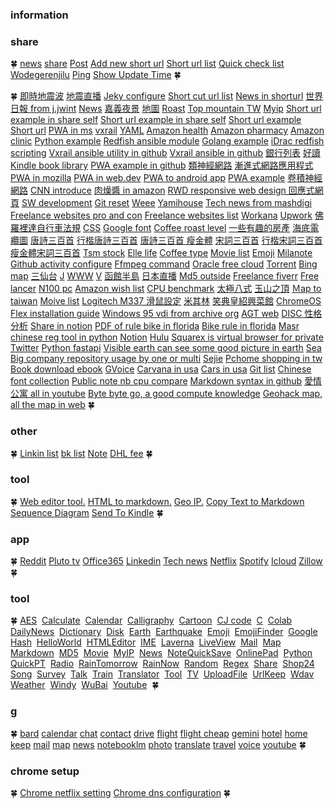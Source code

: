

### information

### share
🍀
[news](https://s.jwint.net/news)
[share](https://a.jwint.net/share)
[Post](https://s.jwint.net/blog)
[Add new short url](https://go.jwint.net/url)
[Short url list](https://v.jwint.net/slist)
[Quick check list](https://v.jwint.net/quickCheckList)
[Wodegerenjilu](https://c73.jwint.net/README.md)
[Ping](https://share.jwint.net/ping)
[Show Update Time](https://raw.githubusercontent.com/vNZNaaxjiPcoUd/v/etc/UpdateTime.html)
🍀


🍀
[即時地震波](https://palert.earth.sinica.edu.tw/realtime)
[地震直播](https://www.youtube.com/watch?v=Owke6Quk7T0)
[Jeky configure](https://a.jwint.net/sdwed)
[Short cut url list](https://s.jwint.net/doc/shorturlist)
[News in shorturl](https://a.jwint.net/news)
[世界日報 from j.jwint](https://j.jwint.net/news)
[News](https://s.jwint.net/doc/news)
[嘉義夜景](https://a.jwint.net/嘉義夜景)
[地圖](https://a.jwint.net/地圖)
[Roast](https://a.jwint.net/roast)
[Top mountain TW](https://a.jwint.net/twys)
[Myip](https://a.jwint.net/myip)
[Short url example in share self](https://a.jwint.net/ff)
[Short url example in share self](https://h.jwint.net/s/s)
[Short url example](https://short.jwint.net/oyF29)
[Short url](https://short.jwint.net/)
[PWA in ms](https://a.jwint.net/vsdfe)
[vxrail](https://a.jwint.net/eqwL0)
[YAML](https://www.redhat.com/sysadmin/yaml-beginners)
[Amazon health](https://health.amazon.com/)
[Amazon pharmacy](https://pharmacy.amazon.com/)
[Amazon clinic](https://clinic.amazon.com/)
[Python example](https://github.com/dell/omivv/tree/master/Python/omevv/v1/omevv_apis_client)
[Redfish ansible module](https://github.com/dell/redfish-ansible-module)
[Golang example](https://github.com/dell/karavi-topology/blob/main/internal/k8s/k8sapi.go)
[iDrac redfish scripting](https://github.com/dell/iDRAC-Redfish-Scripting/tree/master)
[Vxrail ansible utility in github](https://github.com/dell/ansible-vxrail-utility)
[Vxrail ansible in github](https://github.com/dell/ansible-vxrail)
[銀行列表](https://s.jwint.net/docBKlist02016fa8873724beb807755e64d2b2b6b5)
[好讀](https://www.haodoo.net/?M=book&P=1657)
[Kindle book library](https://www.amazon.com/hz/mycd/digital-console/contentlist/allcontent/dateDsc)
[PWA example in github](https://github.com/topics/pwa-example)
[類神經網路](https://zh.wikipedia.org/wiki/%E4%BA%BA%E5%B7%A5%E7%A5%9E%E7%BB%8F%E7%BD%91%E7%BB%9C)
[漸進式網路應用程式](https://a.jwint.net/ehsNO)
[PWA in mozilla](https://developer.mozilla.org/en-US/docs/Web/Progressive_web_apps)
[PWA in web.dev](https://web.dev/learn/pwa/)
[PWA to android app](https://developers.google.com/codelabs/pwa-in-play)
[PWA example](https://github.com/vaadin/expense-manager-demo)
[卷積神經網路](https://en.wikipedia.org/wiki/Convolutional_neural_network)
[CNN introduce](https://a.jwint.net/afV56)
[肉燥醬 in amazon](https://www.amazon.com/UNIF-Sauce-737g-can-UNI-PRESIDENT/dp/B07SCXHR9C)
[RWD responsive web design 回應式網頁](https://www.ibest.tw/page02.php)
[SW development](https://www.atlassian.com/software-development)
[Git reset](https://www.atlassian.com/git/tutorials/undoing-changes/git-reset)
[Weee](https://www.sayweee.com/zht/search?keyword=unif)
[Yamihouse](https://www.yamibuy.com/en/shop/unif-food)
[Tech news from mashdigi](https://mashdigi.com/%e9%a0%ad%e6%a2%9d%e8%a9%b1%e9%a1%8c/)
[Freelance websites pro and con](https://www.hostinger.com/tutorials/best-freelance-websites)
[Freelance websites list](https://www.hostinger.com/tutorials/best-freelance-websites)
[Workana](https://www.workana.com/)
[Upwork](https://www.upwork.com/freelance-jobs/python/)
[佛羅裡達自行車法規](https://a.jwint.net/uwHLU)
[CSS](https://developer.mozilla.org/en-US/docs/Web/CSS/font)
[Google font](https://fonts.google.com/specimen/Homemade+Apple)
[Coffee roast level](https://CofeRoast)
[一些有趣的房產](https://nicehouse)
[海底電纜圖](https://www.submarinecablemap.com/)
[唐詩三百首](https://唐詩三百首)
[行楷唐詩三百首](https://唐詩三百首.pdf)
[唐詩三百首 瘦金體](https://s.jwint.net/doc/唐詩三百首_瘦金體.pdf)
[宋詞三百首](https://s.jwint.net/doc/宋詞三百首)
[行楷宋詞三百首](https://s.jwint.net/doc/宋詞三百首.pdf)
[瘦金體宋詞三百首](https://s.jwint.net/doc/宋詞三百首_瘦金體.pdf)
[Tsm stock](https://www.google.com/search?q=stock+tsm&oq=stock+tsm)
[Elle life](https://www.elle.com/tw/life/)
[Coffee type](https://s.jwint.net/doc/cofetype)
[Movie list](https://s.jwint.net/doc/movie%20list)
[Emoji](https://s.jwint.net/doc/emoji)
[Milanote](https://milanote.com/)
[Github activity configure](https://docs.github.com/zh/actions/using-workflows/about-workflows)
[Ffmpeg command](https://blog.miniasp.com/post/2022/10/08/Useful-tool-FFmpeg)
[Oracle free cloud](https://www.oracle.com/cloud/free/)
[Torrent](https://www.bt-tt.com/)
[Bing map](https://www.bing.com/maps?cp=30.309276%7E120.131001&lvl=17.3&setlang=zh-Hant)
[三仙台](https://a.jwint.net/dfgdf)
[J](https://j.jwint.net/)
[WWW](https://www.jwint.net/)
[V](https://v.jwint.net/)
[函館半島](https://www.youtube.com/watch?v=s--MDmshT3I)
[日本直播](https://www.youtube.com/playlist?list=PLtPJtE4_gezc20D5xv6MYtjPIti8xLWRZ)
[Md5 outside](https://emn178.github.io/online-tools/md5.html)
[Freelance fiverr](https://www.fiverr.com/)
[Free lancer](https://www.freelancer.com/job/)
[N100 pc](https://a.jwint.net/ahwyV)
[Amazon wish list](https://www.amazon.com/hz/wishlist/ls/1DBIA0QFAZHV8?ref_=wl_dp_add_item_to_list)
[CPU benchmark](https://s.jwint.net/doc/CPU%20benchmark)
[太極八式](https://a.jwint.net/sdfljsdf)
[玉山之頂](https://www.google.com.tw/maps/@23.4699967,120.957445,3a,75y,90t/data=!3m8!1e1!3m6!1sAF1QipPw4pGsmPLHx48PLzTIudX0PmDEW1wFJ6MTTk6w!2e10!3e11!6shttps:%2F%2Flh5.googleusercontent.com%2Fp%2FAF1QipPw4pGsmPLHx48PLzTIudX0PmDEW1wFJ6MTTk6w%3Dw203-h100-k-no-pi0-ya261.18533-ro0-fo100!7i8192!8i4096?hl=zh-TW&entry=ttu)
[Ｍap to taiwan](https://www.google.com.tw/maps/@23.7574949,121.200516,8z?hl=zh-TW)
[Moive list](https://s.jwint.net/doc/movie%20list)
[Logitech M337 滑鼠設定](https://a.jwint.net/boTX6)
[米其林](https://a.jwint.net/sdflkjds)
[笑典皇紹興菜館](https://www.sohu.com/a/685777806_304784)
[ChromeOS Flex installation guide](https://support.google.com/chromeosflex/answer/11552529)
[Windows 95 vdi from archive org](https://archive.org/search?query=windows+7+vdi)
[AGT web](https://agt.jwint.net/)
[DISC 性格分析](https://s.jwint.net/doc/DISC%E5%80%8B%E6%80%A7%E5%88%86%E6%9E%90)
[Share in notion](https://todaynews.jwint.net/news/Favorite%20&%20Share%2049914338890b46ba9dbc206b349666d9)
[PDF of rule bike in florida](./佛羅裡達州自行車法_%20自行車法.pdf)
[Bike rule in florida](https://www.bikelaw.com/laws/florida/)
[Masr chinese reg tool in python](https://github.com/nobody132/masr/blob/master/docs/train.md)
[Notion](https://www.notion.so/)
[Hulu](https://www.hulu.com/content?tab=tv)
[Squarex is virtual browser for private](https://public.sqrx.com/web/)
[Twitter](https://twitter.com/)
[Python fastapi](https://fastapi.tiangolo.com/tutorial/first-steps/)
[Visible earth can see some good picture in earth](https://visibleearth.nasa.gov/)
[Sea](https://jj.jwint.net/ReadStuffSave/doc/%E6%B5%B7)
[Big company repository usage by one or multi](https://shor.jwint.net/dpvUZ)
[Sejie](https://s.jwint.net/doc/xbook)
[Pchome shopping in tw](https://24h.pchome.com.tw/)
[Book download ebook](https://www.haodoo.net/)
[GVoice](https://voice.google.com/)
[Carvana in usa](https://www.carvana.com/)
[Cars in usa](https://www.cars.com/)
[Git list](https://a.jwint.net/dsfkj)
[Chinese font collection](https://jj.jwint.net/Chinese-Font-From-Taiwan/)
[Public note nb cpu compare](https://s.jwint.net/doc/CPU%20benchmark)
[Markdown syntax in github](https://a.jwint.net/fLZ28)
[愛情公寓 all in youtube](https://a.jwint.net/blDUV)
[Byte byte go, a good compute knowledge](https://www.youtube.com/@ByteByteGo/community)
[Geohack map, all the map in web](https://a.jwint.net/fhrtE)
🍀

### other
🍀
[Linkin list](https://c73.jwint.net/Ref/linkedin%20friend.md)
[bk list](https://c73.jwint.net/Ref/bk%20list.md)
[Note](https://c73.jwint.net/note/Note.md)
[DHL fee](https://c73.jwint.net/Ref/DHL%20fee%20TPA%20to%20TPE.md)
🍀




### tool
🍀
[Web editor tool.](https://onlinehtmleditor.dev/)
[HTML to markdown.](https://www.convertsimple.com/convert-html-to-markdown/)
[Geo IP.](https://tools.keycdn.com/geo)
[Copy Text to Markdown](https://mdxeditor.dev/editor/demo)
[Sequence Diagram](https://seq.jwint.net/)
[Send To Kindle](https://www.amazon.com/sendtokindle)
🍀

### app
🍀
[Reddit](https://www.reddit.com/)
[Pluto tv](https://pluto.tv/en/live-tv/5268abcd0ce20a8472000114)
[Office365](https://www.microsoft365.com/)
[Linkedin](https://www.linkedin.com/feed/)
[Tech news](https://technews.tw/)
[Netflix](https://www.netflix.com/)
[Spotify](https://open.spotify.com/)
[Icloud](https://www.icloud.com/)
[Zillow](https://www.zillow.com/)
🍀 


### tool
🍀
[AES](https://aes.jwint.net/) 
[Calculate](https://cal.jwint.net/) 
[Calendar](https://calendar.jwint.net/) 
[Calligraphy](https://calligraphylist.jwint.net/) 
[Cartoon](https://carton.jwint.net/) 
[CJ code](https://cj.jwint.net/) 
[C](https://conline.jwint.net/) 
[Colab](https://colab.jwint.net/) 
[DailyNews](https://ppp.jwint.net/todaynews) 
[Dictionary](https://dic.jwint.net/) 
[Disk](https://disk.jwint.net/) 
[Earth](https://earth.jwint.net/) 
[Earthquake](https://earthquake.jwint.net/) 
[Emoji](https://emoji.jwint.net/) 
[EmojiFinder](https://emojifinder.jwint.net/) 
[Google](https://google.jwint.net/) 
[Hash](https://hash.jwint.net/) 
[HelloWorld](https://owl.jwint.net/HelloWorld) 
[HTMLEditor](https://html.jwint.net/) 
[IME](https://ime.jwint.net/) 
[Laverna](https://laverna.jwint.net/) 
[LiveView](https://liveview.jwint.net/) 
[Mail](https://mail.jwint.net/) 
[Map](https://map.jwint.net/) 
[Markdown](https://md.jwint.net/) 
[MD5](https://md5.jwint.net/) 
[Movie](https://movie.jwint.net/) 
[MyIP](https://myip.jwint.net/) 
[News](https://news.jwint.net/) 
[NoteQuickSave](https://n.jwint.net/) 
[OnlinePad](https://onlinepad.jwint.net/) 
[Python](https://python.jwint.net/) 
[QuickPT](https://qp.jwint.net/) 
[Radio](https://radio.jwint.net/) 
[RainTomorrow](https://rain.jwint.net/) 
[RainNow](https://rainnow.jwint.net/) 
[Random](https://random.jwint.net/) 
[Regex](https://regex.jwint.net/) 
[Share](https://s.jwint.net/) 
[Shop24](https://shop.jwint.net/) 
[Song](https://song.jwint.net/) 
[Survey](https://n.jwint.net/) 
[Talk](https://talk.jwint.net/) 
[Train](https://train.jwint.net/) 
[Translator](https://trans.jwint.net/) 
[Tool](https://tool.jwint.net/) 
[TV](https://tv.jwint.net/) 
[UploadFile](https://u.jwint.net/) 
[UrlKeep](https://url.jwint.net/) 
[Wdav](https://wdav.jwint.net/) 
[Weather](https://weather.jwint.net/) 
[Windy](https://windy.jwint.net/) 
[WuBai](https://500.jwint.net/) 
[Youtube](https://youtube.jwint.net/) 
🍀 

### g
🍀
[bard](https://bard.google.com/)
[calendar](https://calendar.google.com/)
[chat](https://mail.google.com/chat/)
[contact](https://contacts.google.com/)
[drive](https://drive.google.com/)
[flight](https://www.google.com/travel/flights)
[flight cheap](https://www.google.com/travel/explore)
[gemini](https://gemini.google.com/app)
[hotel](https://www.google.com/travel/search)
[home](https://home.google.com/)
[keep](https://keep.google.com/)
[mail](https://mail.google.com/)
[map](https://www.google.com.tw/maps/)
[news](https://news.google.com/home?hl=en-US&gl=US&ceid=US:en)
[notebooklm](https://notebooklm.google.com/)
[photo](https://photos.google.com/)
[translate](https://translate.google.com/?source=gtx&sl=en&tl=zh-TW&op=translate)
[travel](https://www.google.com/travel/)
[voice](https://voice.google.com/)
[youtube](https://www.youtube.com/)
🍀

### chrome setup
🍀
[Chrome netflix setting](chrome://settings/content/all?searchSubpage=netflix)
[Chrome dns configuration](chrome://net-internals/#dns)
🍀







